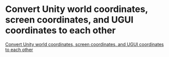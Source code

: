 # Convert Unity world coordinates, screen coordinates, and UGUI coordinates to each other
[Convert Unity world coordinates, screen coordinates, and UGUI coordinates to each other](https://aiwithcloud.com/2022/09/15/convert_unity_world_coordinates_screen_coordinates_and_ugui_coordinates_to_each_other/)